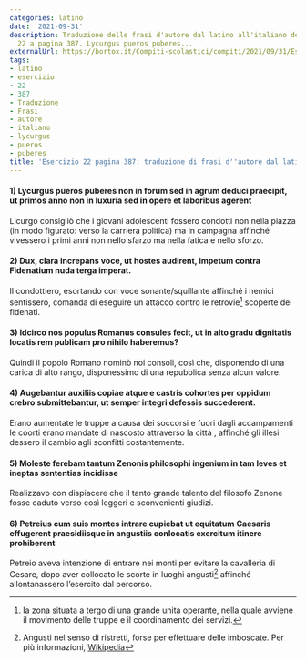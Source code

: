 ```yaml
---
categories: latino
date: '2021-09-31'
description: Traduzione delle frasi d'autore dal latino all'italiano dell'esercizio
  22 a pagina 387. Lycurgus pueros puberes...
externalUrl: https://bortox.it/Compiti-scolastici/compiti/2021/09/31/Esercizio-22-pagina-387-frasi.html
tags:
- latino
- esercizio
- 22
- 387
- Traduzione
- Frasi
- autore
- italiano
- lycurgus
- pueros
- puberes
title: 'Esercizio 22 pagina 387: traduzione di frasi d''autore dal latino all''italiano'
---
```


#### 1) Lycurgus pueros puberes non in forum sed in agrum deduci praecipit, ut primos anno non in luxuria sed in opere et laboribus agerent

Licurgo consigliò che i giovani adolescenti fossero condotti non nella piazza (in modo figurato: verso la carriera politica) ma in campagna affinché vivessero i primi anni non nello sfarzo ma nella fatica e nello sforzo.

#### 2) Dux, clara increpans voce, ut hostes audirent, impetum contra Fidenatium nuda terga imperat.

Il condottiero, esortando con voce sonante/squillante affinché i nemici sentissero, comanda di eseguire un attacco contro le retrovie[^1] scoperte dei fidenati.

#### 3) Idcirco nos populus Romanus consules fecit, ut in alto gradu dignitatis locatis rem publicam pro nihilo haberemus?

Quindi il popolo Romano nominò noi consoli, così che, disponendo di una carica di alto rango, disponessimo di una repubblica senza alcun valore.

#### 4) Augebantur auxiliis copiae atque e castris cohortes per oppidum crebro submittebantur, ut semper integri defessis succederent.

Erano aumentate le truppe a causa dei soccorsi e fuori dagli accampamenti le coorti erano mandate di nascosto attraverso la città , affinché gli illesi dessero il cambio agli sconfitti costantemente.

#### 5) Moleste ferebam tantum Zenonis philosophi ingenium in tam leves et ineptas sententias incidisse

Realizzavo con dispiacere che il tanto grande talento del filosofo Zenone fosse caduto verso così leggeri e sconvenienti giudizi.

#### 6) Petreius cum suis montes intrare cupiebat ut equitatum Caesaris effugerent praesidiisque in angustiis conlocatis exercitum itinere prohiberent

Petreio aveva intenzione di entrare nei monti per evitare la cavalleria di Cesare, dopo aver collocato le scorte in luoghi angusti[^2] affinché allontanassero l’esercito dal percorso.

[^1]: la zona situata a tergo di una grande unità operante, nella quale avviene il movimento delle truppe e il coordinamento dei servizi.
[^2]: Angusti nel senso di ristretti, forse per effettuare delle imboscate. Per più informazioni, [Wikipedia](https://it.wikipedia.org/wiki/Marco_Petreio)